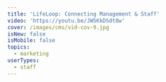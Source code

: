 ```yaml
---
title: 'LifeLoop: Connecting Management & Staff'
video: 'https://youtu.be/JW5KkDSdt8w'
cover: /images/cms/vid-cov-9.jpg
isNew: false
isMobile: false
topics:
  - marketing
userTypes:
  - staff
---
```


